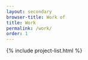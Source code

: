 ```yaml
---
layout: secondary
browser-title: Work of
title: Work
permalink: /work/
order: 1
---
```


<section class="project-list">
	{% include project-list.html %}
</section>